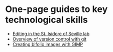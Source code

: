 # One-page guides to key technological skills #


- [Editing in the St. Isidore of Seville lab](editing-in-lab.html)
- [Overview of version control with git](git-intro.html)
- [Creating bifolio images with GIMP](gimp-bifolio.html)

